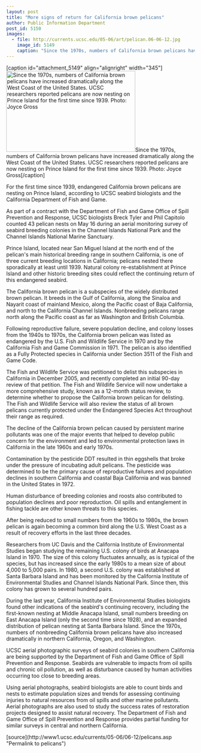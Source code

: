 ```yaml
---
layout: post
title: "More signs of return for California brown pelicans"
author: Public Information Department
post_id: 5150
images:
  - file: http://currents.ucsc.edu/05-06/art/pelican.06-06-12.jpg
    image_id: 5149
    caption: "Since the 1970s, numbers of California brown pelicans have increased dramatically along the West Coast of the United States. UCSC researchers reported pelicans are now nesting on Prince Island for the first time since 1939. Photo: Joyce Gross"
---
```


[caption id="attachment_5149" align="alignright" width="345"]<a href="http://localhost/mysite/wp-content/uploads/2006/06/pelican.06-06-12.jpg"><img class="size-full wp-image-5149" src="http://localhost/mysite/wp-content/uploads/2006/06/pelican.06-06-12.jpg" alt="Since the 1970s, numbers of California brown pelicans have increased dramatically along the West Coast of the United States. UCSC researchers reported pelicans are now nesting on Prince Island for the first time since 1939. Photo: Joyce Gross" width="345" height="216" /></a>Since the 1970s, numbers of California brown pelicans have increased dramatically along the West Coast of the United States. UCSC researchers reported pelicans are now nesting on Prince Island for the first time since 1939. Photo: Joyce Gross[/caption]
<a name="content" id="content"></a>
<p>
  For the first time since 1939, endangered California brown pelicans are nesting on Prince Island, according to UCSC seabird biologists and the California Department of Fish and Game.
</p>
<p>
  As part of a contract with the Department of Fish and Game Office of Spill Prevention and Response, UCSC biologists Breck Tyler and Phil Capitolo counted 43 pelican nests on May 16 during an aerial monitoring survey of seabird breeding colonies in the Channel Islands National Park and the Channel Islands National Marine Sanctuary.
</p>
<p>
  Prince Island, located near San Miguel Island at the north end of the pelican's main historical breeding range in southern California, is one of three current breeding locations in California; pelicans nested there sporadically at least until 1939. Natural colony re-establishment at Prince Island and other historic breeding sites could reflect the continuing return of this endangered seabird.
</p>
<p>
  The California brown pelican is a subspecies of the widely distributed brown pelican. It breeds in the Gulf of California, along the Sinaloa and Nayarit coast of mainland Mexico, along the Pacific coast of Baja California, and north to the California Channel Islands. Nonbreeding pelicans range north along the Pacific coast as far as Washington and British Columbia.
</p>
<p>
  Following reproductive failure, severe population decline, and colony losses from the 1940s to 1970s, the California brown pelican was listed as endangered by the U.S. Fish and Wildlife Service in 1970 and by the California Fish and Game Commission in 1971. The pelican is also identified as a Fully Protected species in California under Section 3511 of the Fish and Game Code.
</p>
<p>
  The Fish and Wildlife Service was petitioned to delist this subspecies in California in December 2005, and recently completed an initial 90-day review of that petition. The Fish and Wildlife Service will now undertake a more comprehensive study, known as a 12-month status review, to determine whether to propose the California brown pelican for delisting. The Fish and Wildlife Service will also review the status of all brown pelicans currently protected under the Endangered Species Act throughout their range as required.
</p>
<p>
  The decline of the California brown pelican caused by persistent marine pollutants was one of the major events that helped to develop public concern for the environment and led to environmental protection laws in California in the late 1960s and early 1970s.
</p>
<p>
  Contamination by the pesticide DDT resulted in thin eggshells that broke under the pressure of incubating adult pelicans. The pesticide was determined to be the primary cause of reproductive failures and population declines in southern California and coastal Baja California and was banned in the United States in 1972.
</p>
<p>
  Human disturbance of breeding colonies and roosts also contributed to population declines and poor reproduction. Oil spills and entanglement in fishing tackle are other known threats to this species.
</p>
<p>
  After being reduced to small numbers from the 1960s to 1980s, the brown pelican is again becoming a common bird along the U.S. West Coast as a result of recovery efforts in the last three decades.
</p>
<p>
  Researchers from UC Davis and the California Institute of Environmental Studies began studying the remaining U.S. colony of birds at Anacapa Island in 1970. The size of this colony fluctuates annually, as is typical of the species, but has increased since the early 1980s to a mean size of about 4,000 to 5,000 pairs. In 1980, a second U.S. colony was established at Santa Barbara Island and has been monitored by the California Institute of Environmental Studies and Channel Islands National Park. Since then, this colony has grown to several hundred pairs.
</p>
<p>
  During the last year, California Institute of Environmental Studies biologists found other indications of the seabird's continuing recovery, including the first-known nesting at Middle Anacapa Island, small numbers breeding on East Anacapa Island (only the second time since 1928), and an expanded distribution of pelican nesting at Santa Barbara Island. Since the 1970s, numbers of nonbreeding California brown pelicans have also increased dramatically in northern California, Oregon, and Washington.
</p>
<p>
  UCSC aerial photographic surveys of seabird colonies in southern California are being supported by the Department of Fish and Game Office of Spill Prevention and Response. Seabirds are vulnerable to impacts from oil spills and chronic oil pollution, as well as disturbance caused by human activities occurring too close to breeding areas.
</p>
<p>
  Using aerial photographs, seabird biologists are able to count birds and nests to estimate population sizes and trends for assessing continuing injuries to natural resources from oil spills and other marine pollutants. Aerial photographs are also used to study the success rates of restoration projects designed to assist natural recovery. The Department of Fish and Game Office of Spill Prevention and Response provides partial funding for similar surveys in central and northern California.
</p>
[source](http://www1.ucsc.edu/currents/05-06/06-12/pelicans.asp "Permalink to pelicans")
